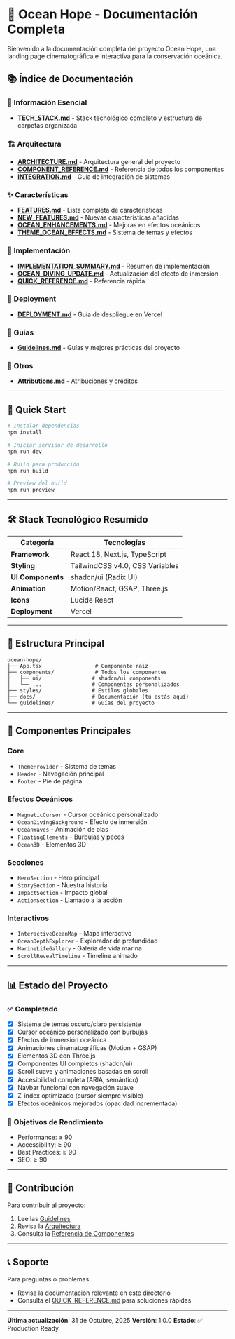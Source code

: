 # 🌊 Ocean Hope - Documentación Completa

Bienvenido a la documentación completa del proyecto Ocean Hope, una landing page cinematográfica e interactiva para la conservación oceánica.

## 📚 Índice de Documentación

### 🎯 Información Esencial
- **[TECH_STACK.md](./TECH_STACK.md)** - Stack tecnológico completo y estructura de carpetas organizada

### 🏗️ Arquitectura
- **[ARCHITECTURE.md](../ARCHITECTURE.md)** - Arquitectura general del proyecto
- **[COMPONENT_REFERENCE.md](../COMPONENT_REFERENCE.md)** - Referencia de todos los componentes
- **[INTEGRATION.md](../INTEGRATION.md)** - Guía de integración de sistemas

### ✨ Características
- **[FEATURES.md](../FEATURES.md)** - Lista completa de características
- **[NEW_FEATURES.md](../NEW_FEATURES.md)** - Nuevas características añadidas
- **[OCEAN_ENHANCEMENTS.md](../OCEAN_ENHANCEMENTS.md)** - Mejoras en efectos oceánicos
- **[THEME_OCEAN_EFFECTS.md](../THEME_OCEAN_EFFECTS.md)** - Sistema de temas y efectos

### 🔨 Implementación
- **[IMPLEMENTATION_SUMMARY.md](../IMPLEMENTATION_SUMMARY.md)** - Resumen de implementación
- **[OCEAN_DIVING_UPDATE.md](../OCEAN_DIVING_UPDATE.md)** - Actualización del efecto de inmersión
- **[QUICK_REFERENCE.md](../QUICK_REFERENCE.md)** - Referencia rápida

### 🚀 Deployment
- **[DEPLOYMENT.md](../DEPLOYMENT.md)** - Guía de despliegue en Vercel

### 📖 Guías
- **[Guidelines.md](../guidelines/Guidelines.md)** - Guías y mejores prácticas del proyecto

### 📝 Otros
- **[Attributions.md](../Attributions.md)** - Atribuciones y créditos

---

## 🚀 Quick Start

```bash
# Instalar dependencias
npm install

# Iniciar servidor de desarrollo
npm run dev

# Build para producción
npm run build

# Preview del build
npm run preview
```

---

## 🛠️ Stack Tecnológico Resumido

| Categoría | Tecnologías |
|-----------|-------------|
| **Framework** | React 18, Next.js, TypeScript |
| **Styling** | TailwindCSS v4.0, CSS Variables |
| **UI Components** | shadcn/ui (Radix UI) |
| **Animation** | Motion/React, GSAP, Three.js |
| **Icons** | Lucide React |
| **Deployment** | Vercel |

---

## 📁 Estructura Principal

```
ocean-hope/
├── App.tsx                 # Componente raíz
├── components/             # Todos los componentes
│   ├── ui/                # shadcn/ui components
│   └── ...                # Componentes personalizados
├── styles/                # Estilos globales
├── docs/                  # Documentación (tú estás aquí)
└── guidelines/            # Guías del proyecto
```

---

## 🌊 Componentes Principales

### Core
- `ThemeProvider` - Sistema de temas
- `Header` - Navegación principal
- `Footer` - Pie de página

### Efectos Oceánicos
- `MagneticCursor` - Cursor oceánico personalizado
- `OceanDivingBackground` - Efecto de inmersión
- `OceanWaves` - Animación de olas
- `FloatingElements` - Burbujas y peces
- `Ocean3D` - Elementos 3D

### Secciones
- `HeroSection` - Hero principal
- `StorySection` - Nuestra historia
- `ImpactSection` - Impacto global
- `ActionSection` - Llamado a la acción

### Interactivos
- `InteractiveOceanMap` - Mapa interactivo
- `OceanDepthExplorer` - Explorador de profundidad
- `MarineLifeGallery` - Galería de vida marina
- `ScrollRevealTimeline` - Timeline animado

---

## 📊 Estado del Proyecto

### ✅ Completado
- [x] Sistema de temas oscuro/claro persistente
- [x] Cursor oceánico personalizado con burbujas
- [x] Efectos de inmersión oceánica
- [x] Animaciones cinematográficas (Motion + GSAP)
- [x] Elementos 3D con Three.js
- [x] Componentes UI completos (shadcn/ui)
- [x] Scroll suave y animaciones basadas en scroll
- [x] Accesibilidad completa (ARIA, semántico)
- [x] Navbar funcional con navegación suave
- [x] Z-index optimizado (cursor siempre visible)
- [x] Efectos oceánicos mejorados (opacidad incrementada)

### 🎯 Objetivos de Rendimiento
- Performance: ≥ 90
- Accessibility: ≥ 90
- Best Practices: ≥ 90
- SEO: ≥ 90

---

## 🤝 Contribución

Para contribuir al proyecto:
1. Lee las [Guidelines](../guidelines/Guidelines.md)
2. Revisa la [Arquitectura](../ARCHITECTURE.md)
3. Consulta la [Referencia de Componentes](../COMPONENT_REFERENCE.md)

---

## 📞 Soporte

Para preguntas o problemas:
- Revisa la documentación relevante en este directorio
- Consulta el [QUICK_REFERENCE.md](../QUICK_REFERENCE.md) para soluciones rápidas

---

**Última actualización**: 31 de Octubre, 2025
**Versión**: 1.0.0
**Estado**: ✅ Production Ready
